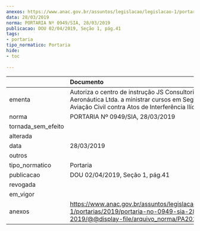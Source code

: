 ```yaml
---
anexos: https://www.anac.gov.br/assuntos/legislacao/legislacao-1/portarias/2019/portaria-no-0949-sia-28-03-2019/@@display-file/arquivo_norma/PA2019-0949.pdf
data: 28/03/2019
norma: PORTARIA Nº 0949/SIA, 28/03/2019
publicacao: DOU 02/04/2019, Seção 1, pág.41
tags:
- portaria
tipo_normatico: Portaria
hide: 
- toc 
 
---
```


|                    | Documento                                                                                                                                                      |
|:-------------------|:---------------------------------------------------------------------------------------------------------------------------------------------------------------|
| ementa             | Autoriza o centro de instrução JS Consultoria Aeronáutica Ltda. a ministrar cursos em Segurança da Aviação Civil contra Atos de Interferência Ilícita (AVSEC). |
| norma              | PORTARIA Nº 0949/SIA, 28/03/2019                                                                                                                               |
| tornada_sem_efeito |                                                                                                                                                                |
| alterada           |                                                                                                                                                                |
| data               | 28/03/2019                                                                                                                                                     |
| outros             |                                                                                                                                                                |
| tipo_normatico     | Portaria                                                                                                                                                       |
| publicacao         | DOU 02/04/2019, Seção 1, pág.41                                                                                                                                |
| revogada           |                                                                                                                                                                |
| em_vigor           |                                                                                                                                                                |
| anexos             | https://www.anac.gov.br/assuntos/legislacao/legislacao-1/portarias/2019/portaria-no-0949-sia-28-03-2019/@@display-file/arquivo_norma/PA2019-0949.pdf           |